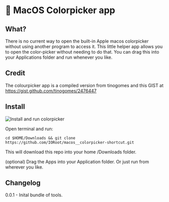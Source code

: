 # 🌈 MacOS Colorpicker app

## What?

There is no current way to open the built-in Apple macos colorpicker without using another program to access it. 
This little helper app allows you to open the color-picker without needing to do that. You can drag this into your Applications folder and run whenever you like.

## Credit

The colourpicker app is a compiled version from tinogomes and this GIST at https://gist.github.com/tinogomes/2476447

## Install

![Install and run colorpicker](docs/video_colorpicker.gif)

Open terminal and run:
```
cd $HOME/Downloads && git clone https://github.com/IORoot/macos__colorpicker-shortcut.git
```
This will download this repo into your home /Downloads folder.

(optional) Drag the Apps into your Application folder. Or just run from wherever you like.

## Changelog

0.0.1 - Inital bundle of tools.
